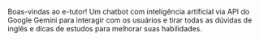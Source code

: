 Boas-vindas ao e-tutor!
Um chatbot com inteligência artificial via API do Google Gemini para interagir com os usuários e tirar todas as dúvidas de inglês e dicas de estudos para melhorar suas habilidades. 

